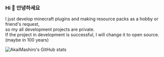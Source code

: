 ### Hi 👋 안녕하세요
I just develop minecraft plugins and making resource packs as a hobby or friend's request,<br>
so my all development projects are private.<br>
If the project in development is successful, I will change it to open source. (maybe in 100 years)

![AkaiMashiro's GitHub stats](https://github-readme-stats.vercel.app/api?username=AkaiMashiro&show_icons=true&theme=tokyonight)